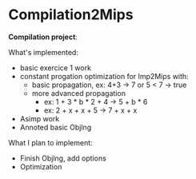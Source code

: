 # Compilation2Mips

**Compilation project**:

What's implemented:
- basic exercice 1 work
- constant progation optimization for Imp2Mips with:
  - basic propagation, ex: 4+3 -> 7 or 5 < 7 -> true
  - more advanced propagation
    - ex: 1 + 3 * b * 2 + 4 -> 5 + b * 6
    - ex: 2 + x + x + 5 -> 7 + x + x
- Asimp work
- Annoted basic Objlng

What I plan to implement:
- Finish Objlng, add options
- Optimization
